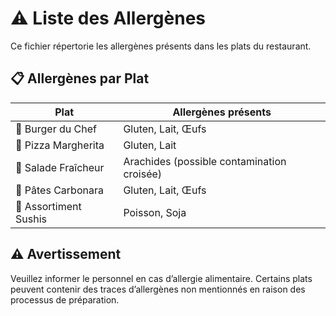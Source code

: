 # ⚠️ Liste des Allergènes

Ce fichier répertorie les allergènes présents dans les plats du restaurant.

## 📋 Allergènes par Plat

| Plat                  | Allergènes présents            |
|-----------------------|--------------------------------|
| 🍔 Burger du Chef    | Gluten, Lait, Œufs             |
| 🍕 Pizza Margherita  | Gluten, Lait                   |
| 🥗 Salade Fraîcheur  | Arachides (possible contamination croisée) |
| 🍝 Pâtes Carbonara   | Gluten, Lait, Œufs             |
| 🍣 Assortiment Sushis | Poisson, Soja                  |

## ⚠️ Avertissement
Veuillez informer le personnel en cas d’allergie alimentaire. Certains plats peuvent contenir des traces d’allergènes non mentionnés en raison des processus de préparation.


